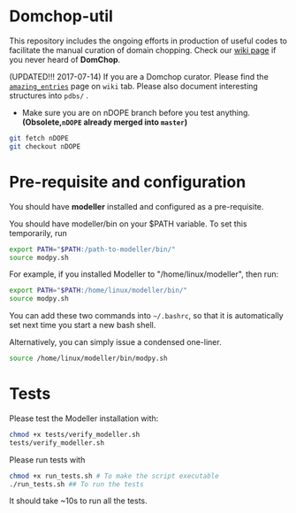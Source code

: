 # Domchop-util
 This repository includes the ongoing efforts in production of useful codes to facilitate the manual curation of domain chopping. Check our [wiki page](https://github.com/CATH-summer-2017/domchop/wiki) if you never heard of **DomChop**.
 
(UPDATED!!! 2017-07-14) If you are a Domchop curator. Please find the [`amazing_entries`](https://github.com/CATH-summer-2017/domchop/wiki/amazing_entries) page on `wiki` tab. Please also document interesting structures into `pdbs/` .



* Make sure you are on nDOPE branch before you test anything. **(Obsolete,`nDOPE` already merged into `master`)**


```sh
git fetch nDOPE
git checkout nDOPE
```


# Pre-requisite and configuration
You should have **modeller** installed and configured as a pre-requisite. 

You should have modeller/bin on your $PATH variable. To set this temporarily, run 

```sh
export PATH="$PATH:/path-to-modeller/bin/"
source modpy.sh
```

For example, if you installed Modeller to "/home/linux/modeller", then run:

```sh
export PATH="$PATH:/home/linux/modeller/bin/"
source modpy.sh
```

You can add these two commands into `~/.bashrc`, so that it is automatically set next time you start a new bash shell.

Alternatively, you can simply issue a condensed one-liner.
```sh
source /home/linux/modeller/bin/modpy.sh 
```

# Tests

Please test the Modeller installation with:
```sh
chmod +x tests/verify_modeller.sh
tests/verify_modeller.sh
```

Please run tests with 

```bash
chmod +x run_tests.sh # To make the script executable
./run_tests.sh ## To run the tests
```

It should take ~10s to run all the tests.

